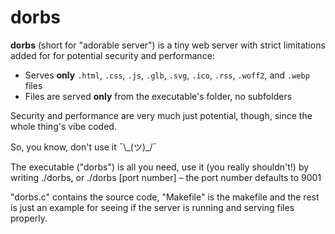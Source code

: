 # dorbs

**dorbs** (short for "adorable server") is a tiny web server with strict limitations added for for potential security and performance:

- Serves **only** `.html`, `.css`, `.js`, `.glb`, `.svg`, `.ico`, `.rss`, `.woff2`, and `.webp` files
- Files are served **only** from the executable's folder, no subfolders

Security and performance are very much just potential, though, since the whole thing's vibe coded.

So, you know, don't use it  ¯\\\_(ツ)\_/¯

The executable ("dorbs") is all you need, use it (you really shouldn't!) by writing ./dorbs, or ./dorbs [port number] – the port number defaults to 9001

"dorbs.c" contains the source code, "Makefile" is the makefile and the rest is just an example for seeing if the server is running and serving files properly.